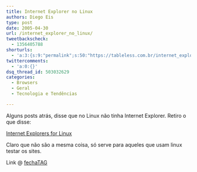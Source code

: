```yaml
---
title: Internet Explorer no Linux
authors: Diego Eis
type: post
date: 2005-04-30
url: /internet_explorer_no_linux/
tweetbackscheck:
  - 1356405788
shorturls:
  - 'a:3:{s:9:"permalink";s:50:"https://tableless.com.br/internet_explorer_no_linux";s:7:"tinyurl";s:26:"https://tinyurl.com/3r2ejdv";s:4:"isgd";s:19:"https://is.gd/uOv39S";}'
twittercomments:
  - 'a:0:{}'
dsq_thread_id: 503032629
categories:
  - Browsers
  - Geral
  - Tecnologia e Tendências

---
```

Alguns posts atrás, disse que no Linux não tinha Internet Explorer. Retiro o que disse:
              
[Internet Explorers for Linux][1] 

Claro que não são a mesma coisa, só serve para aqueles que usam linux testar os sites. 

Link @ [fechaTAG][2]

 [1]: https://www.tatanka.com.br/ies4linux/
 [2]: https://elcio.locaweb.com.br/msg.asp?id=368